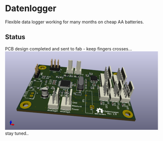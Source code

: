 # Datenlogger
Flexible data logger working for many months on cheap AA batteries.

## Status
PCB design completed and sent to fab - keep fingers crosses...
![3D](hardware/Datenlogger.png)
stay tuned..

